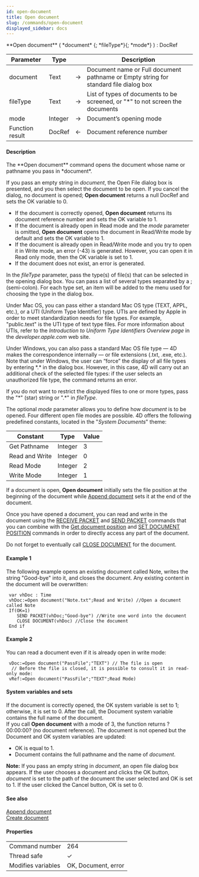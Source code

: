 ```yaml
---
id: open-document
title: Open document
slug: /commands/open-document
displayed_sidebar: docs
---
```


<!--REF #_command_.Open document.Syntax-->**Open document** ( *document* {; *fileType*}{; *mode*} ) : DocRef<!-- END REF-->
<!--REF #_command_.Open document.Params-->
| Parameter | Type |  | Description |
| --- | --- | --- | --- |
| document | Text | &#8594;  | Document name or Full document pathname or Empty string for standard file dialog box |
| fileType | Text | &#8594;  | List of types of documents to be screened, or "*" to not screen the documents |
| mode | Integer | &#8594;  | Document’s opening mode |
| Function result | DocRef | &#8592; | Document reference number |

<!-- END REF-->

#### Description 

<!--REF #_command_.Open document.Summary-->The **Open document** command opens the document whose name or pathname you pass in *document*.<!-- END REF--> 

If you pass an empty string in *document*, the Open File dialog box is presented, and you then select the document to be open. If you cancel the dialog, no document is opened; **Open document** returns a null DocRef and sets the OK variable to 0.

* If the document is correctly opened, **Open document** returns its document reference number and sets the OK variable to 1\.
* If the document is already open in Read mode and the *mode* parameter is omitted, **Open document** opens the document in Read/Write mode by default and sets the OK variable to 1.
* If the document is already open in Read/Write mode and you try to open it in Write mode, an error (-43) is generated. However, you can open it in Read only mode, then the OK variable is set to 1.
* If the document does not exist, an error is generated.

In the *fileType* parameter, pass the type(s) of file(s) that can be selected in the opening dialog box. You can pass a list of several types separated by a ; (semi-colon). For each type set, an item will be added to the menu used for choosing the type in the dialog box. 

Under Mac OS, you can pass either a standard Mac OS type (TEXT, APPL, etc.), or a UTI (Uniform Type Identifier) type. UTIs are defined by Apple in order to meet standardization needs for file types. For example, "public.text" is the UTI type of text type files. For more information about UTIs, refer to the *Introduction to Uniform Type Identifiers Overview page* in the *developer.apple.com* web site. 

Under Windows, you can also pass a standard Mac OS file type — 4D makes the correspondence internally — or file extensions (.txt, .exe, etc.). Note that under Windows, the user can “force” the display of all file types by entering \*.\* in the dialog box. However, in this case, 4D will carry out an additional check of the selected file types: if the user selects an unauthorized file type, the command returns an error. 

If you do not want to restrict the displayed files to one or more types, pass the "\*" (star) string or ".\*" in *fileType*. 

The optional *mode* parameter allows you to define how *document* is to be opened. Four different open file modes are possible. 4D offers the following predefined constants, located in the "*System Documents*" theme:

| Constant       | Type    | Value |
| -------------- | ------- | ----- |
| Get Pathname   | Integer | 3     |
| Read and Write | Integer | 0     |
| Read Mode      | Integer | 2     |
| Write Mode     | Integer | 1     |

If a document is open, **Open document** initially sets the file position at the beginning of the document while [Append document](append-document.md) sets it at the end of the document.

Once you have opened a document, you can read and write in the document using the [RECEIVE PACKET](receive-packet.md) and [SEND PACKET](send-packet.md) commands that you can combine with the [Get document position](get-document-position.md) and [SET DOCUMENT POSITION](set-document-position.md) commands in order to directly access any part of the document.

Do not forget to eventually call [CLOSE DOCUMENT](close-document.md) for the document.

#### Example 1 

The following example opens an existing document called Note, writes the string "Good-bye" into it, and closes the document. Any existing content in the document will be overwritten: 

```4d
 var vhDoc : Time
 vhDoc:=Open document("Note.txt";Read and Write) //Open a document called Note
 If(OK=1)
    SEND PACKET(vhDoc;"Good-bye") //Write one word into the document
    CLOSE DOCUMENT(vhDoc) //Close the document
 End if
```

#### Example 2 

You can read a document even if it is already open in write mode:

```4d
 vDoc:=Open document("PassFile";"TEXT") // The file is open
  // Before the file is closed, it is possible to consult it in read-only mode:
 vRef:=Open document("PassFile";"TEXT";Read Mode)
```

#### System variables and sets 

If the document is correctly opened, the OK system variable is set to 1; otherwise, it is set to 0\. After the call, the Document system variable contains the full name of the document.   
If you call **Open document** with a mode of 3, the function returns ?00:00:00? (no document reference). The document is not opened but the Document and OK system variables are updated:

* OK is equal to 1.
* Document contains the full pathname and the name of *document*.

**Note:** If you pass an empty string in *document*, an open file dialog box appears. If the user chooses a document and clicks the OK button, *document* is set to the path of the document the user selected and OK is set to 1\. If the user clicked the Cancel button, OK is set to 0.

#### See also 

[Append document](append-document.md)  
[Create document](create-document.md)  

#### Properties

|  |  |
| --- | --- |
| Command number | 264 |
| Thread safe | &check; |
| Modifies variables | OK, Document, error |



